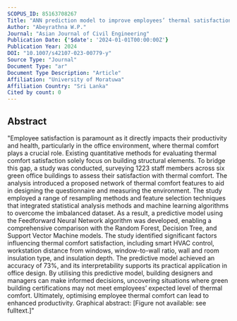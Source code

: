 ```yaml
---
SCOPUS_ID: 85163708267
Title: "ANN prediction model to improve employees’ thermal satisfaction in tropical green office buildings"
Author: "Abeyrathna W.P."
Journal: "Asian Journal of Civil Engineering"
Publication Date: {'$date': '2024-01-01T00:00:00Z'}
Publication Year: 2024
DOI: "10.1007/s42107-023-00779-y"
Source Type: "Journal"
Document Type: "ar"
Document Type Description: "Article"
Affiliation: "University of Moratuwa"
Affiliation Country: "Sri Lanka"
Cited by count: 0
---
```


## Abstract
"Employee satisfaction is paramount as it directly impacts their productivity and health, particularly in the office environment, where thermal comfort plays a crucial role. Existing quantitative methods for evaluating thermal comfort satisfaction solely focus on building structural elements. To bridge this gap, a study was conducted, surveying 1223 staff members across six green office buildings to assess their satisfaction with thermal comfort. The analysis introduced a proposed network of thermal comfort features to aid in designing the questionnaire and measuring the environment. The study employed a range of resampling methods and feature selection techniques that integrated statistical analysis methods and machine learning algorithms to overcome the imbalanced dataset. As a result, a predictive model using the Feedforward Neural Network algorithm was developed, enabling a comprehensive comparison with the Random Forest, Decision Tree, and Support Vector Machine models. The study identified significant factors influencing thermal comfort satisfaction, including smart HVAC control, workstation distance from windows, window-to-wall ratio, wall and room insulation type, and insulation depth. The predictive model achieved an accuracy of 73%, and its interpretability supports its practical application in office design. By utilising this predictive model, building designers and managers can make informed decisions, uncovering situations where green building certifications may not meet employees’ expected level of thermal comfort. Ultimately, optimising employee thermal comfort can lead to enhanced productivity. Graphical abstract: [Figure not available: see fulltext.]"
